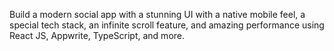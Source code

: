 Build a modern social app with a stunning UI with a native mobile feel, a special tech stack, an infinite scroll feature, and amazing performance using React JS, Appwrite, TypeScript, and more.

